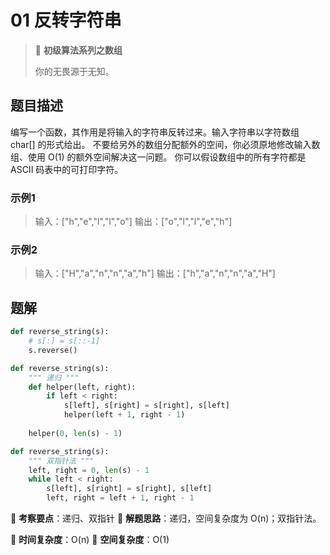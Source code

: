 # 01 反转字符串

> 🌈 **初级算法系列之数组**
>
> 你的无畏源于无知。

## 题目描述

编写一个函数，其作用是将输入的字符串反转过来。输入字符串以字符数组 char[] 的形式给出。
不要给另外的数组分配额外的空间，你必须原地修改输入数组、使用 O(1) 的额外空间解决这一问题。
你可以假设数组中的所有字符都是 ASCII 码表中的可打印字符。

### 示例1

> 输入：["h","e","l","l","o"]
> 输出：["o","l","l","e","h"]

### 示例2

> 输入：["H","a","n","n","a","h"]
> 输出：["h","a","n","n","a","H"]

## 题解

```python
def reverse_string(s):
    # s[:] = s[::-1]
    s.reverse()
```

```python
def reverse_string(s):
    """ 递归 """
    def helper(left, right):
        if left < right:
            s[left], s[right] = s[right], s[left]
            helper(left + 1, right - 1)
            
    helper(0, len(s) - 1)
```

```python
def reverse_string(s):
    """ 双指针法 """
    left, right = 0, len(s) - 1
    while left < right:
        s[left], s[right] = s[right], s[left]
        left, right = left + 1, right - 1
```

🍥 **考察要点**：递归、双指针
🍬 **解题思路**：递归，空间复杂度为 O(n)；双指针法。

🍉 **时间复杂度**：O(n)
🍭 **空间复杂度**：O(1)
